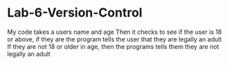 # Lab-6-Version-Control
My code takes a users name and age
Then it checks to see if the user is 18 or above, if they are the program tells the user that they are legally an adult
If they are not 18 or older in age, then the programs tells them they are not legally an adult
